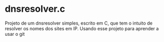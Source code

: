 # dnsresolver.c
Projeto de um dnsresolver simples, escrito em C, que tem o intuito de resolver os nomes dos sites em IP. 
Usando esse projeto para aprender a usar o git
